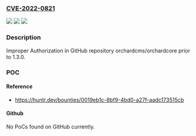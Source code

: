 ### [CVE-2022-0821](https://cve.mitre.org/cgi-bin/cvename.cgi?name=CVE-2022-0821)
![](https://img.shields.io/static/v1?label=Product&message=orchardcms%2Forchardcore&color=blue)
![](https://img.shields.io/static/v1?label=Version&message=n%2Fa&color=blue)
![](https://img.shields.io/static/v1?label=Vulnerability&message=CWE-285%20Improper%20Authorization&color=brighgreen)

### Description

Improper Authorization in GitHub repository orchardcms/orchardcore prior to 1.3.0.

### POC

#### Reference
- https://huntr.dev/bounties/0019eb1c-8bf9-4bd0-a27f-aadc173515cb

#### Github
No PoCs found on GitHub currently.

